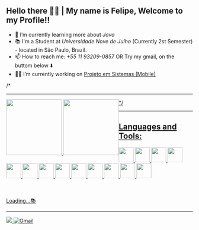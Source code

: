 ## Hello there 👋👋 | My name is Felipe, Welcome to my Profile!!
- 🌱 I’m currently learning more about  *Java* <br>
- 📚 I'm a Student at _Universidade Nove de Julho_ (Currently 2st Semester) - located in São Paulo, Brazil.
- 📫 How to reach me: *+55 11 93209-0857* OR Try my gmail, on the buttom below ⬇️ <br>
- 👨‍💻 I’m currently working on [Projeto em Sistemas (Mobile)](https://github.com/ffaZan/projeto_em_sistemas) 

/* <hr>
<div style="float: left;">
<a href="https://github.com/ffaZan">
<img height="150em" src="https://github-readme-stats.vercel.app/api?username=ffaZan&show_icons=true&theme=algolia&include_all_commits=true&count_private=true"/>
<img height="150em" src="https://github-readme-stats.vercel.app/api/top-langs/?username=ffaZan&layout=compact&langs_count=7&theme=algolia"/>
</div>
*/  

  <hr>
  
<div>
  <h2> Languages and Tools: </h2>
<code><img height="40" width="40" src="https://cdn.jsdelivr.net/gh/devicons/devicon/icons/html5/html5-original.svg"/></code>
<code><img height="40" width="40" src="https://cdn.jsdelivr.net/gh/devicons/devicon/icons/css3/css3-original.svg"/></code>
<code><img height="40" width="40" src="https://cdn.jsdelivr.net/gh/devicons/devicon/icons/javascript/javascript-original.svg"/></code>
<code><img height="40" width="40" src="https://cdn.jsdelivr.net/gh/devicons/devicon/icons/php/php-original.svg"/></code>
<code><img height="40" width="40" src="https://cdn.jsdelivr.net/gh/devicons/devicon/icons/bootstrap/bootstrap-original.svg"/></code>
<code><img height="40" width="40" src="https://cdn.jsdelivr.net/gh/devicons/devicon/icons/vscode/vscode-original.svg"/></code>
<code><img height="40" width="40" src="https://cdn.jsdelivr.net/gh/devicons/devicon/icons/apache/apache-original.svg"/></code>
<code><img height="40" width="40" src="https://cdn.jsdelivr.net/gh/devicons/devicon/icons/mysql/mysql-original.svg"/></code>
<code><img height="40" width="40" src="https://cdn.jsdelivr.net/gh/devicons/devicon/icons/git/git-original.svg"/></code>
<code><img height="40" width="40" src="https://cdn.jsdelivr.net/gh/devicons/devicon/icons/github/github-original.svg"/></code>
<code><img height="40" width="40" src="https://cdn.jsdelivr.net/gh/devicons/devicon/icons/arduino/arduino-original-wordmark.svg"/></code>
<code><img height="40" width="40" src="https://cdn.jsdelivr.net/gh/devicons/devicon/icons/java/java-original-wordmark.svg"/></code>
<code><img height="40" width="40" src="https://cdn.jsdelivr.net/gh/devicons/devicon/icons/dart/dart-original-wordmark.svg"/></code>

 <br><br>
  Loading...📚 
</div>
  <hr>
<div>
<a href="https://www.linkedin.com/in/felipefazan/"><img src="https://img.shields.io/badge/LinkedIn-0077B5?style=for-the-badge&logo=linkedin&logoColor=white"</a>
<a href="mailto:felipeffazandebrito@gmail.com "><img src="https://img.shields.io/badge/Gmail-D14836?style=for-the-badge&logo=gmail&logoColor=white" alt="Gmail"></a>
</div>
